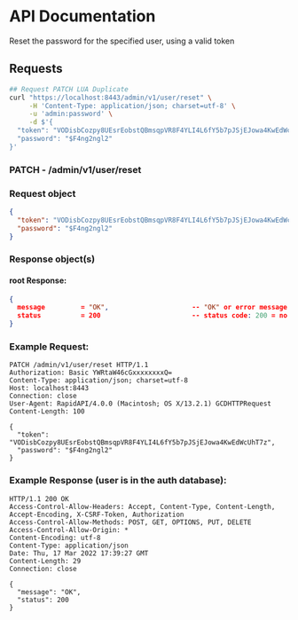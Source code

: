 # API Documentation

Reset the password for the specified user, using a valid token

## Requests

```sh
## Request PATCH LUA Duplicate
curl "https://localhost:8443/admin/v1/user/reset" \
     -H 'Content-Type: application/json; charset=utf-8' \
     -u 'admin:password' \
     -d $'{
  "token": "VODisbCozpy8UEsrEobstQBmsqpVR8F4YLI4L6fY5b7pJSjEJowa4KwEdWcUhT7z",
  "password": "$F4ng2ngl2"
}'
```

### **PATCH** - /admin/v1/user/reset

### Request object

```json
{
  "token": "VODisbCozpy8UEsrEobstQBmsqpVR8F4YLI4L6fY5b7pJSjEJowa4KwEdWcUhT7z", ; mandatory
  "password": "$F4ng2ngl2"                                                     ; mandatory
}
```

### Response object(s)

#### root Response:

```json
{
  message         = "OK",                     -- "OK" or error message
  status          = 200                       -- status code: 200 = no error, error otherwise
}
```

### Example Request:

```http
PATCH /admin/v1/user/reset HTTP/1.1
Authorization: Basic YWRtaW46cGxxxxxxxxQ=
Content-Type: application/json; charset=utf-8
Host: localhost:8443
Connection: close
User-Agent: RapidAPI/4.0.0 (Macintosh; OS X/13.2.1) GCDHTTPRequest
Content-Length: 100

{
  "token": "VODisbCozpy8UEsrEobstQBmsqpVR8F4YLI4L6fY5b7pJSjEJowa4KwEdWcUhT7z",
  "password": "$F4ng2ngl2"
}
```

### Example Response (user is in the auth database):

```http
HTTP/1.1 200 OK
Access-Control-Allow-Headers: Accept, Content-Type, Content-Length, Accept-Encoding, X-CSRF-Token, Authorization
Access-Control-Allow-Methods: POST, GET, OPTIONS, PUT, DELETE
Access-Control-Allow-Origin: *
Content-Encoding: utf-8
Content-Type: application/json
Date: Thu, 17 Mar 2022 17:39:27 GMT
Content-Length: 29
Connection: close

{
  "message": "OK",
  "status": 200
}
```